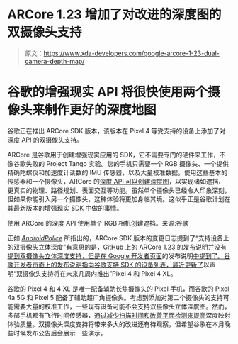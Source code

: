 # ARCore 1.23 增加了对改进的深度图的双摄像头支持

> 原文：<https://www.xda-developers.com/google-arcore-1-23-dual-camera-depth-map/>

# 谷歌的增强现实 API 将很快使用两个摄像头来制作更好的深度地图

谷歌正在推出 ARCore SDK 版本，该版本在 Pixel 4 等受支持的设备上添加了对深度 API 的双摄像头支持。

ARCore 是谷歌用于创建增强现实应用的 SDK，它不需要专门的硬件来工作，不像谷歌失败的 Project Tango 实验。您的手机只需要一个 RGB 摄像头、一个提供精确陀螺仪和加速度计读数的 IMU 传感器，以及大量校准数据。使用这些基本的传感器和一个摄像头，ARCore 的[深度 API 可以创建深度图](https://www.xda-developers.com/google-arcore-depth-api-create-depth-maps-using-single-camera/)，以实现诸如遮挡、更真实的物理、路径规划、表面交互等功能。虽然单个摄像头已经令人印象深刻，但如果你能引入另一个摄像头，这种体验将更加身临其境。这似乎正是谷歌计划在其最新版本的增强现实 SDK 中做的事情。

使用 ARCore 的深度 API 使用单个 RGB 相机创建遮挡。来源:谷歌

正如 [*AndroidPolice*](https://www.androidpolice.com/2021/03/01/googles-about-to-enhance-ar-performance-by-taking-advantage-of-your-phones-dual-cameras/) 所指出的，ARCore SDK 版本的变更日志提到了“支持设备上的双摄像头立体深度”有意思的是，GitHub 上的 ARCore 1.23 [的发布说明并没有提到双摄像头立体深度支持，但是在 Google 开发者页面](https://github.com/google-ar/arcore-android-sdk/releases/tag/v1.23.0)的发布说明[中提到了。谷歌开发者页面上的发布说明指向谷歌支持 SDK 的设备列表，最近](https://developers.google.com/ar/whatsnew-arcore#whats_new_in_arcore_v1230)[更新了](https://www.xda-developers.com/galaxy-s21-series-mi-10i-oneplus-nord-n10-5g-more-gain-ar-apps-support/)以声明“双摄像头支持将在未来几周内推出”Pixel 4 和 Pixel 4 XL。

谷歌的 Pixel 4 和 4 XL 是唯一配备辅助长焦摄像头的 Pixel 手机，而谷歌的 Pixel 4a 5G 和 Pixel 5 配备了辅助超广角摄像头。考虑到添加对第二个摄像头的支持可能需要大量的校准工作，一些现有设备可能不会支持双摄像头立体深度图。然而，多部手机都有飞行时间传感器，[通过减少扫描时间和改善平面检测来提高](https://www.xda-developers.com/google-arcore-depth-api-public-launch/)深度映射体验质量。双摄像头深度支持将带来多大的改进还有待观察，但希望谷歌在本月晚些时候发布公告后会展示一些演示。